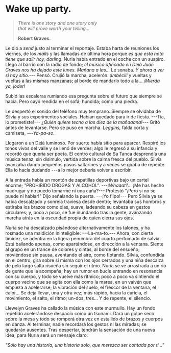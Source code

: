 # Wake up party.

> *There is one story and one story only*  
> *that will prove worth your telling...*
> 
> **Robert Graves.**

Le dió a *send* justo al terminar el reportaje. Estaba harta de reuniones los viernes, de los *mails* y las llamadas de última hora porque *es que esta nota tiene que salir hoy, darling*. Nuria había entrado en el coche con un suspiro. Llego al barrio con la radio de fondo; *el músico afincado en Deià Juan Graves nos ha dejado este lunes. Mañana a las...* Le sonaba. *Y ahora a ver si hay sitio.---* Pensó. Crujió la marcha, acelerón. *¡Imbécil!* y vueltas y vueltas a las mismas manzanas; al borde de mandarlo todo a la... *¡Mierda ya, joder!*

Subió las escaleras rumiando esa pregunta sobre el futuro que siempre se hacía. Pero cayó rendida en el sofá; hundida; como una piedra. 

Le despertó el sonido del teléfono muy temprano. Siempre se olvidaba de Silvia y sus experimentos sociales. Habían quedado para ir de fiesta. ---Tía, lo prometiste!--- *¿Quién quiere tecno a las diez de la mañaaana!*--- Gritó antes de levantarse. Pero se puso en marcha. *Leggins,* falda corta y camiseta, ---*Ya-pa-so*.

Llegaron a un Deià luminoso. Por suerte había sitio para aparcar. Respiró los tonos vivos del valle y se llenó de verdes; algo le regresó a su infancia y recordó que quería ser poeta. El centro cultural de Sa Tanca desprendía una música tenaz, sin disimulo, vertida sobre la calma fresca del pueblo. Silvia avanzaba dando pequeños pasos saltarines y a veces se giraba de repente. Ella lo hacía dudando ---a lo mejor debería volver a escribir.

A la entrada había un montón de zapatillas deportivas bajo un cartel enorme; "PROHIBIDO DROGAS Y ALCOHOL". ---*¡Whaaat?...* ¡Me has hecho madrugar y no puedo tomarme ni una caña?--- Protestó "¡Pero si no se puede ni hablar!" Dijo señalando la puerta. ---¡Yo flipo!--- Pero Silvia ya se había descalzado y sonreía traviesa desde dentro; levantaba sus hombros y estiraba los brazos como olas, suave, ladeando su cabeza en gestos circulares; y, poco a poco, se fue inundando tras la gente, avanzando marcha atrás en la oscuridad propia de quien cierra sus ojos.

Nuria se ha descalzado pisándose alternativamente los talones, y ha rosmado una maldición ininteligible: ---La-ma-to.--- Ahora, con cierta timidez, se adentra en la ligera penumbra del cuarto perfumado de salvia. Está bailando apenas, como apartándose, en dirección a la ventana. Siente al grupo en un trance de colores y cintas, al borde del ensueño; moviéndose sin pausa, aventando el aire, como flotando. Silvia, confundida en el centro, gira sobre sí misma con los ojos cerrados y una niña descalza de pelo largo salta risueña sin seguir el ritmo. Nuria se ve arrastrada a un río de gente que la acompaña; hay un rumor en bucle entrando en resonancia con su cuerpo, y todo se vuelve más rítmico; poco a poco va  sintiendo el cuerpo vecino que se agita con ella como la marea, en un vaivén que empieza a acelerarse; la vibración del suelo, el frescor de la ventana, el calor… Se deja llevar, una y otra vez; más rápido, hacia la caricia, el movimiento, el salto, el ritmo; un-dos, tres… Y de repente, el silencio.

Llewelyn Graves ha callado la música con este murmullo. Hay un fondo repetido acelerándose despacio como un tsunami. Dará un golpe seco sobre la mesa y todo se romperá otra vez en estallido de brazos y cuerpos en danza. Al terminar, nadie recordará los gestos ni las miradas; se quedarán ausentes. Tras despertar, tendrán la sensación de una nueva idea; para Nuria será un mensaje claro:

*"Sólo hay una historia, una historia solo, que merezca ser contada por ti..."*
